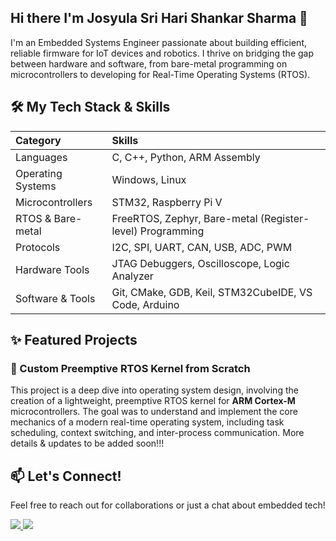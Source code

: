 ## Hi there I'm Josyula Sri Hari Shankar Sharma 👋

I'm an Embedded Systems Engineer passionate about building efficient, reliable firmware for IoT devices and robotics. I thrive on bridging the gap between hardware and software, from bare-metal programming on microcontrollers to developing for Real-Time Operating Systems (RTOS).

## 🛠️ My Tech Stack & Skills

| Category | Skills |
| :--- | :--- |
| Languages | C, C++, Python, ARM Assembly |
| Operating Systems | Windows, Linux |
| Microcontrollers | STM32, Raspberry Pi V |
| RTOS & Bare-metal | FreeRTOS, Zephyr, Bare-metal (Register-level) Programming |
| Protocols | I2C, SPI, UART, CAN, USB, ADC, PWM |
| Hardware Tools | JTAG Debuggers, Oscilloscope, Logic Analyzer |
| Software & Tools | Git, CMake, GDB, Keil, STM32CubeIDE, VS Code, Arduino  |

## ✨ Featured Projects

### 🧠 Custom Preemptive RTOS Kernel from Scratch
This project is a deep dive into operating system design, involving the creation of a lightweight, preemptive RTOS kernel for **ARM Cortex-M** microcontrollers. The goal was to understand and implement the core mechanics of a modern real-time operating system, including task scheduling, context switching, and inter-process communication.
More details & updates to be added soon!!!

## 📫 Let's Connect!

Feel free to reach out for collaborations or just a chat about embedded tech!

<a href="https://www.linkedin.com/in/sriharishankarsharma/">
    <img src="https://img.shields.io/badge/LinkedIn-0077B5?style=for-the-badge&logo=linkedin&logoColor=white" />
</a>
<a href="mailto:sriharijosyula@gmail.com">
    <img src="https://img.shields.io/badge/Email-D14836?style=for-the-badge&logo=gmail&logoColor=white" />
</a>
